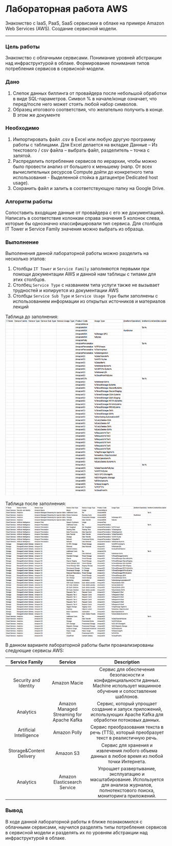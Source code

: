 # Лабораторная работа AWS

Знакомство с IaaS, PaaS, SaaS сервисами в облаке на примере Amazon Web Services (AWS). Создание сервисной модели.

---

### Цель работы
Знакомство с облачными сервисами. Понимание уровней абстракции над инфраструктурой в облаке. Формирование понимания типов потребления сервисов в сервисной-модели. 

### Дано 
1. Слепок данных биллинга от провайдера после небольшой обработки в виде SQL-параметров. Символ % в начале/конце означает, что перед/после него может стоять любой набор символов.
2. Образец итогового соответствия, что желательно получить в конце. В этом же документе  

### Необходимо 
1. Импортировать файл .csv в Excel или любую другую программу работы с таблицами. Для Excel делается на вкладке Данные – Из текстового / csv файла – выбрать файл, разделитель – точка с запятой.
2. Распределить потребление сервисов по иерархии, чтобы можно было провести анализ от большего к меньшему (напр. От всех вычислительных ресурсов Compute дойти до конкретного типа использования - Выделенной стойка в датацентре Dedicated host usage).
3. Сохранить файл и залить в соответствующую папку на Google Drive.

### Алгоритм работы
Сопоставить входящие данные от провайдера с его же документацией. Написать в соответствие колонкам справа значения 5 колонок слева, которые бы однозначно классифицировали тип сервиса. Для столбцов IT Tower и Service Family значения можно выбрать из образца.

### Выполнение
Выполенения данной лабораторной работы можно разделить на несколько этапов:
1. Столбцы `IT Tower` и `Service Family` заполняются первыми при помощи документации AWS и данной нам таблицы с типами для этих столбцов.
2. Столбец `Service Type` с названием типа услуги также не вызывает трудностей и копируется из документации AWS
3. Столбцы `Service Sub Type` и `Service Usage Type` были заполнены с использованием информации из открытых источников и материалов лекций

Таблица до заполнения: 
![Незаполненная таблица](./images/empty.png)

Таблица после заполнения:
![Заполненная таблица](./images/filled.png)

В данном варианте лабораторной работы были проанализированы следующие сервисы AWS:

| Service Family |                  Service                  |                                                                Description                                                                 |
|:--------------:|:-----------------------------------------:|:------------------------------------------------------------------------------------------------------------------------------------------:|
|     Security and Identity      |               Amazon Macie                |      Сервис для обеспечения безопасности и конфиденциальности данных. Machine использует машинное обучение и сопоставление шаблонов.       |
|     Analytics      | Amazon Managed Streaming for Apache Kafka |              Сервис, который упрощает создание и запуск приложений, использующих Apache Kafka для обработки потоковых данных.              |
|     Artificial Intelligence      |                     Amazon Polly                      |                         Сервис преобразования текста в речь (TTS), который преобразует текст в реалистичную речь.                          |
|     Storage&Content Delivery      |                     Amazon S3                      |                       Сервис для хранения и извлечения любого объема данных в любое время из любой точки Интернета.                        |
|     Analytics      |                     Amazon Elasticsearch Service                       | Упрощает развертывание, эксплуатацию и масштабирование. Используется для анализа журналов, полнотекстового поиска, мониторинга приложений. |



### Вывод
В ходе данной лабораторной работы я ближе познакомился с облачными сервисами, научился разделять типы потребления сервисов в сервисной модели и разделять их по уровням абстракции над инфраструктурой в облаке.